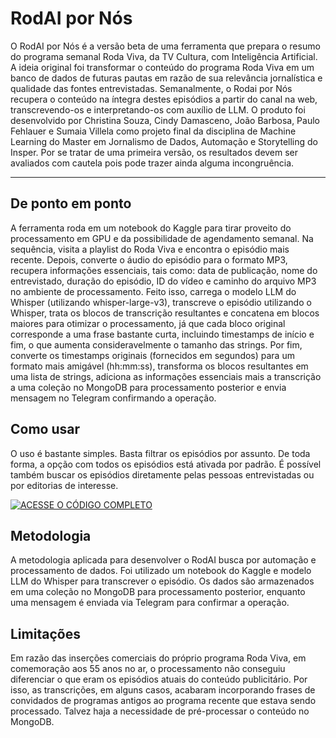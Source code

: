 # RodAI por Nós
O RodAI por Nós é a versão beta de uma ferramenta que prepara o resumo do programa semanal Roda Viva, da TV Cultura, com Inteligência Artificial. A ideia original foi transformar o conteúdo do programa Roda Viva em um banco de dados de futuras pautas em razão de sua relevância jornalística e qualidade das fontes entrevistadas. Semanalmente, o Rodai por Nós recupera o conteúdo na íntegra destes episódios a partir do canal na web, transcrevendo-os e interpretando-os com auxílio de LLM. 
O produto foi desenvolvido por Christina Souza, Cindy Damasceno, João Barbosa, Paulo Fehlauer e Sumaia Villela como projeto final da disciplina de Machine Learning do Master em Jornalismo de Dados, Automação e Storytelling do Insper. Por se tratar de uma primeira versão, os resultados devem ser avaliados com cautela pois pode trazer ainda alguma incongruência. 
<hr>

## De ponto em ponto

A ferramenta roda em um notebook do Kaggle para tirar proveito do processamento em GPU e da possibilidade de agendamento semanal. Na sequência, visita a playlist do Roda Viva e encontra o episódio mais recente. Depois, converte o áudio do episódio para o formato MP3, recupera informações essenciais, tais como: data de publicação, nome do entrevistado, duração do episódio, ID do vídeo e caminho do arquivo MP3 no ambiente de processamento. Feito isso, carrega o modelo LLM do Whisper (utilizando whisper-large-v3), transcreve o episódio utilizando o Whisper, trata os blocos de transcrição resultantes e concatena em blocos maiores para otimizar o processamento, já que cada bloco original corresponde a uma frase bastante curta, incluindo timestamps de início e fim, o que aumenta consideravelmente o tamanho das strings. Por fim, converte os timestamps originais (fornecidos em segundos) para um formato mais amigável (hh:mm:ss), transforma os blocos resultantes em uma lista de strings, adiciona as informações essenciais mais a transcrição a uma coleção no MongoDB para processamento posterior e envia mensagem no Telegram confirmando a operação.
 

## Como usar
O uso é bastante simples. Basta filtrar os episódios por assunto. De toda forma, a opção com todos os episódios está ativada por padrão. 
É possível também buscar os episódios diretamente pelas pessoas entrevistadas ou por editorias de interesse.

[![ACESSE O CÓDIGO COMPLETO](https://img.shields.io/badge/Installation-EF2D5E?style=for-the-badge&logoColor=white&logo=DocuSign)](https://github.com/cindydamasceno/rodai/tree/main/llm-rodai-por-nos)


## Metodologia
A metodologia aplicada para desenvolver o RodAI busca por automação e processamento de dados. Foi utilizado um notebook do Kaggle e modelo LLM do Whisper para transcrever o episódio. Os dados são armazenados em uma coleção no MongoDB para processamento posterior, enquanto uma mensagem é enviada via Telegram para confirmar a operação.


## Limitações
Em razão das inserções comerciais do próprio programa Roda Viva, em comemoração aos 55 anos no ar, o processamento não conseguiu diferenciar o que eram os episódios atuais do conteúdo publicitário. Por isso, as transcrições, em alguns casos, acabaram incorporando frases de convidados de programas antigos ao programa recente que estava sendo processado. Talvez haja a necessidade de pré-processar o conteúdo no MongoDB.


